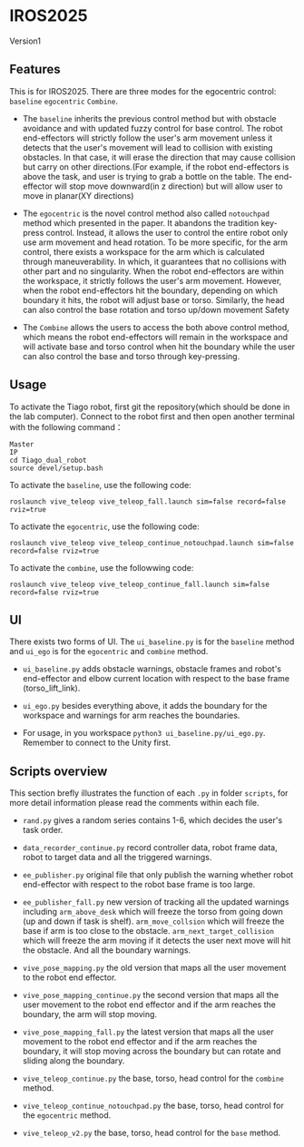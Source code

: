 # IROS2025
Version1


## Features

This is for IROS2025. There are three modes for the egocentric control: `baseline` `egocentric` `Combine`. 

- The `baseline` inherits the previous control method but with obstacle avoidance and with updated fuzzy control for base control. The robot end-effectors will strictly follow the user's arm movement unless it detects that the user's movement will lead to collision with existing obstacles. In that case, it will erase the direction that may cause collision but carry on other directions.(For example, if the robot end-effectors is above the task, and user is trying to grab a bottle on the table. The end-effector will stop move downward(in z direction) but will allow user to move in planar(XY directions) 

- The `egocentric` is the novel control method also called `notouchpad` method which presented in the paper. It abandons the tradition key-press control. Instead, it allows the user to control the entire robot only use arm movement and head rotation. To be more specific, for the arm control, there exists a workspace for the arm which is calculated through maneuverability. In which, it guarantees that no collisions with other part and no singularity. When the robot end-effectors are within the workspace, it strictly follows the user's arm movement. However, when the robot end-effectors hit the boundary, depending on which boundary it hits, the robot will adjust base or torso. Similarly, the head can also control the base rotation and torso up/down movement Safety 

- The `Combine` allows the users to access the both above control method, which means the robot end-effectors will remain in the workspace and will activate base and torso control when hit the boundary while the user can also control the base and torso through key-pressing.


## Usage
 
To activate the Tiago robot, first git the repository(which should be done in the lab computer). Connect to the robot first and then open another terminal with the following command：

```
Master
IP
cd Tiago_dual_robot
source devel/setup.bash
```

To activate the `baseline`, use the following code:

`roslaunch vive_teleop vive_teleop_fall.launch sim=false record=false rviz=true`

To activate the `egocentric`, use the following code:

`roslaunch vive_teleop vive_teleop_continue_notouchpad.launch sim=false record=false rviz=true`

To activate the `combine`, use the followwing code:

`roslaunch vive_teleop vive_teleop_continue_fall.launch sim=false record=false rviz=true`

## UI

There exists two forms of UI. The `ui_baseline.py` is for the `baseline` method and `ui_ego` is for the `egocentric` and `combine` method.

- `ui_baseline.py` adds obstacle warnings, obstacle frames and robot's end-effector and elbow current location with respect to the base frame (torso_lift_link). 

- `ui_ego.py` besides everything above, it adds the boundary for the workspace and warnings for arm reaches the boundaries.

- For usage, in you workspace `python3 ui_baseline.py/ui_ego.py`. Remember to connect to the Unity first.

## Scripts overview

This section brefly illustrates the function of each `.py` in folder `scripts`, for more detail information please read the comments within each file.

- `rand.py` gives a random series contains 1-6, which decides the user's task order.

- `data_recorder_continue.py` record controller data, robot frame data, robot to target data and all the triggered warnings.

- `ee_publisher.py` original file that only publish the warning whether robot end-effector with respect to the robot base frame is too large.

- `ee_publisher_fall.py` new version of tracking all the updated warnings including `arm_above_desk` which will freeze the torso from going down (up and down if task is shelf). `arm_move_collsion` which will freeze the base if arm is too close to the obstacle. `arm_next_target_collision` which will freeze the arm moving if it detects the user next move will hit the obstacle. And all the boundary warnings.

- `vive_pose_mapping.py` the old version that maps all the user movement to the robot end effector.

- `vive_pose_mapping_continue.py` the second version that maps all the user movement to the robot end effector and if the arm reaches the boundary, the arm will stop moving.

- `vive_pose_mapping_fall.py` the latest version that maps all the user movement to the robot end effector and if the arm reaches the boundary, it will stop moving across the boundary but can rotate and sliding along the boundary.

- `vive_teleop_continue.py` the base, torso, head control for the `combine` method.

- `vive_teleop_continue_notouchpad.py` the base, torso, head control for the `egocentric` method.

- `vive_teleop_v2.py` the base, torso, head control for the `base` method.
